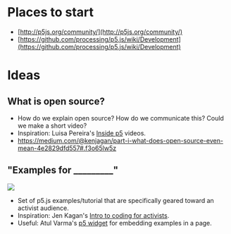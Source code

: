 # Places to start
* [http://p5js.org/community/](http://p5js.org/community/)
* [https://github.com/processing/p5.js/wiki/Development](https://github.com/processing/p5.js/wiki/Development)

# Ideas

## What is open source?
* How do we explain open source? How do we communicate this? Could we make a short video? 
* Inspiration: Luisa Pereira's [Inside p5](http://www.luisapereira.net/teaching/looking-inside-p5/) videos.
* https://medium.com/@kenjagan/part-i-what-does-open-source-even-mean-4e2829dfd557#.f3o65lw5z

## "Examples for _________"
![](http://i.imgur.com/prVcful.png)
* Set of p5.js examples/tutorial that are specifically geared toward an activist audience.
* Inspiration: Jen Kagan's [Intro to coding for activists](http://kaganjd.github.io/p5-at-amc/).
* Useful: Atul Varma's [p5 widget](https://toolness.github.io/p5.js-widget/) for embedding examples in a page.

  